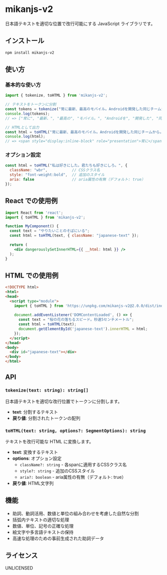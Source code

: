 # mikanjs-v2

日本語テキストを適切な位置で改行可能にする JavaScript ライブラリです。

## インストール

```bash
npm install mikanjs-v2
```

## 使い方

### 基本的な使い方

```javascript
import { tokenize, toHTML } from 'mikanjs-v2';

// テキストをトークンに分割
const tokens = tokenize("常に最新、最高のモバイル。Androidを開発した同じチームから。");
console.log(tokens);
// => ["常に", "最新、", "最高の", "モバイル。", "Androidを", "開発した", "同じ", "チームから。"]

// HTMLとして出力
const html = toHTML("常に最新、最高のモバイル。Androidを開発した同じチームから。");
console.log(html);
// => <span style="display:inline-block" role="presentation">常に</span><span style="display:inline-block" role="presentation">最新、</span>...
```

### オプション設定

```javascript
const html = toHTML("私は好きにした。君たちも好きにしろ。", {
  className: "wbr",           // CSSクラス名
  style: "font-weight:bold",  // 追加のスタイル
  aria: false                 // aria属性の有無（デフォルト: true）
});
```

## React での使用例

```jsx
import React from 'react';
import { toHTML } from 'mikanjs-v2';

function MyComponent() {
  const text = "やりたいことのそばにいる";
  const html = toHTML(text, { className: "japanese-text" });
  
  return (
    <div dangerouslySetInnerHTML={{ __html: html }} />
  );
}
```

## HTML での使用例

```html
<!DOCTYPE html>
<html>
<head>
  <script type="module">
    import { toHTML } from 'https://unpkg.com/mikanjs-v2@2.0.0/dist/index.es.js';
    
    document.addEventListener('DOMContentLoaded', () => {
      const text = "桜の花の落ちるスピード。秒速5センチメートル";
      const html = toHTML(text);
      document.getElementById('japanese-text').innerHTML = html;
    });
  </script>
</head>
<body>
  <div id="japanese-text"></div>
</body>
</html>
```

## API

### `tokenize(text: string): string[]`

日本語テキストを適切な改行位置でトークンに分割します。

- **text**: 分割するテキスト
- **戻り値**: 分割されたトークンの配列

### `toHTML(text: string, options?: SegmentOptions): string`

テキストを改行可能な HTML に変換します。

- **text**: 変換するテキスト
- **options**: オプション設定
  - `className?: string` - 各spanに適用するCSSクラス名
  - `style?: string` - 追加のCSSスタイル
  - `aria?: boolean` - aria属性の有無（デフォルト: true）
- **戻り値**: HTML文字列

## 機能

- 助詞、動詞活用、数値と単位の組み合わせを考慮した自然な分割
- 括弧内テキストの適切な処理
- 数値、単位、記号の正確な処理
- 絵文字や多言語テキストの保持
- 高速な処理のための事前生成された助詞データ

## ライセンス

UNLICENSED